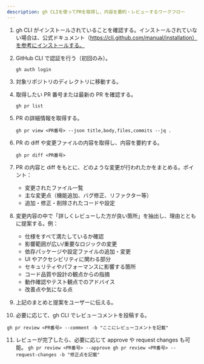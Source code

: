 ```yaml
---
description: gh CLIを使ってPRを取得し、内容を要約・レビューするワークフロー
---
```


1. gh CLI がインストールされていることを確認する。インストールされていない場合は、公式ドキュメント（https://cli.github.com/manual/installation）を参考にインストールする。

2. GitHub CLI で認証を行う（初回のみ）。

   ```
   gh auth login
   ```

3. 対象リポジトリのディレクトリに移動する。

4. 取得したい PR 番号または最新の PR を確認する。

   ```
   gh pr list
   ```

5. PR の詳細情報を取得する。

   ```
   gh pr view <PR番号> --json title,body,files,commits --jq .
   ```

6. PR の diff や変更ファイルの内容を取得し、内容を要約する。

   ```
   gh pr diff <PR番号>
   ```

7. PR の内容と diff をもとに、どのような変更が行われたかをまとめる。ポイント：

   - 変更されたファイル一覧
   - 主な変更点（機能追加、バグ修正、リファクター等）
   - 追加・修正・削除されたコードや設定

8. 変更内容の中で「詳しくレビューした方が良い箇所」を抽出し、理由とともに提案する。例：

   - 仕様をすべて満たしているか確認
   - 影響範囲が広い/重要なロジックの変更
   - 依存パッケージや設定ファイルの追加・変更
   - UI やアクセシビリティに関わる部分
   - セキュリティやパフォーマンスに影響する箇所
   - コード品質や設計の観点からの指摘
   - 動作確認やテスト観点でのアドバイス
   - 改善点や気になる点

9. 上記のまとめと提案をユーザーに伝える。

10. 必要に応じて、gh CLI でレビューコメントを投稿する。

```
gh pr review <PR番号> --comment -b "ここにレビューコメントを記載"
```

11. レビューが完了したら、必要に応じて approve や request changes も可能。
    `gh pr review <PR番号> --approve
gh pr review <PR番号> --request-changes -b "修正点を記載"
   `